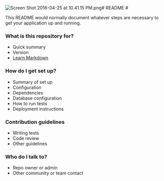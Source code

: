 ![Screen Shot 2016-04-25 at 10.41.15 PM.png](https://bitbucket.org/repo/MBzKnk/images/3544352541-Screen%20Shot%202016-04-25%20at%2010.41.15%20PM.png)# README #

This README would normally document whatever steps are necessary to get your application up and running.

### What is this repository for? ###

* Quick summary
* Version
* [Learn Markdown](https://bitbucket.org/tutorials/markdowndemo)

### How do I get set up? ###

* Summary of set up
* Configuration
* Dependencies
* Database configuration
* How to run tests
* Deployment instructions

### Contribution guidelines ###

* Writing tests
* Code review
* Other guidelines

### Who do I talk to? ###

* Repo owner or admin
* Other community or team contact